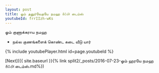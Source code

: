 ```yaml
---
layout: post
title: ஓம் தனுர்வேதயே நமஹ ௧௦௮ டைம்ஸ்
youtubeId: frrIIzh-wKs
---
```

 
 
 ஓம் குணாக்கராய நமஹ  
 
 -  நல்ல குணங்களைக் கொண்ட கடை வீடு யார் 
 
  
 
  
 
 
 
 
 
 


{% include youtubePlayer.html id=page.youtubeId %}
 
[Next]({{ site.baseurl }}{% link  split2/_posts/2016-07-23-ஓம் ஹரயே நமஹ ௧௦௮ டைம்ஸ்.md%})
 
